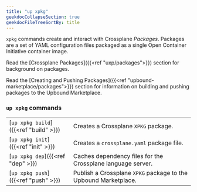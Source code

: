 ```yaml
---
title: "up xpkg"
geekdocCollapseSection: true
geekdocFileTreeSortBy: title
---
```

`xpkg` commands create and interact with Crossplane _Packages_. Packages are a set of YAML configuration files packaged as a single Open Container Initiative container image. 

Read the [Crossplane Packages]({{<ref "uxp/packages">}}) section for background on packages.

Read the [Creating and Pushing Packages]({{<ref "upbound-marketplace/packages">}}) section for information on building and pushing packages to the Upbound Marketplace.


### `up xpkg` commands

|   |   |
| --- | --- | 
| [`up xpkg build`]({{<ref "build"  >}}) | Creates a Crossplane `XPKG` package. | 
| [`up xpkg init`]({{<ref "init" >}}) | Creates a `crossplane.yaml` package file. | 
| [`up xpkg dep`]({{<ref "dep" >}}) | Caches dependency files for the Crossplane language server. |
| [`up xpkg push`]({{<ref "push" >}}) | Publish a Crossplane `XPKG` package to the Upbound Marketplace. |

